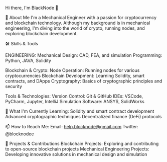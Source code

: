 Hi there, I'm BlackNode 👋

🚀 About Me
I'm a Mechanical Engineer with a passion for cryptocurrency and blockchain technology. Although my background is in mechanical engineering, I'm diving into the world of crypto, running nodes, and exploring blockchain development.

🛠️ Skills & Tools

ENGINEERING:
Mechanical Design: CAD, FEA, and simulation
Programming: Python, JAVA, Solidity

Blockchain & Crypto:
Node Operation: Running nodes for various cryptocurrencies
Blockchain Development: Learning Solidity, smart contracts, and DApps
Cryptography: Basics of cryptographic principles and security

Tools & Technologies:
Version Control: Git & GitHub
IDEs: VSCode, PyCharm, Jupyter, IntelliJ
Simulation Software: ANSYS, SolidWorks

🌱 What I'm Currently Learning:
Solidity and smart contract development
Advanced cryptographic techniques
Decentralized finance (DeFi) protocols

📫 How to Reach Me:
Email: help.blocknode@gmail.com
Twitter: @blocknodee

🔧 Projects & Contributions
Blockchain Projects: Exploring and contributing to open-source blockchain projects
Mechanical Engineering Projects: Developing innovative solutions in mechanical design and simulation




